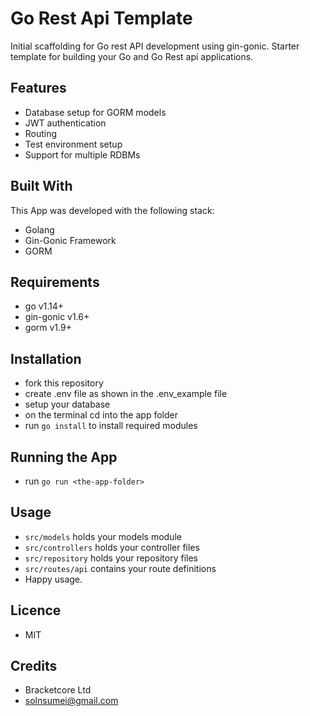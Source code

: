 # Go Rest Api Template
Initial scaffolding for Go rest API development using gin-gonic. Starter template for building your Go and Go Rest api applications.

## Features
- Database setup for GORM models
- JWT authentication
- Routing
- Test environment setup
- Support for multiple RDBMs

## Built With
This App was developed with the following stack:

- Golang
- Gin-Gonic Framework
- GORM

## Requirements
- go v1.14+
- gin-gonic v1.6+
- gorm v1.9+

## Installation
- fork this repository
- create .env file as shown in the .env_example file
- setup your database
- on the terminal cd into the app folder
- run `go install` to install required modules

## Running the App
- run `go run <the-app-folder>`

## Usage
- `src/models` holds your models module
- `src/controllers` holds your controller files
- `src/repository` holds your repository files
- `src/routes/api` contains your route definitions
- Happy usage.

## Licence
- MIT

## Credits
- Bracketcore Ltd
- solnsumei@gmail.com





